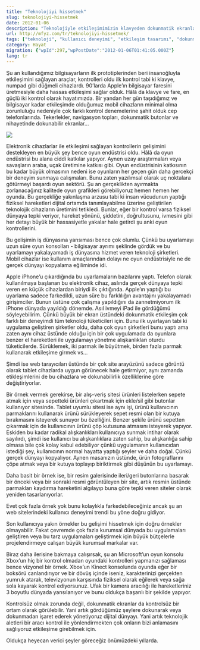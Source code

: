 ```yaml
---
title: "Teknolojiyi hissetmek"
slug: teknolojiyi-hissetmek
date: 2012-01-06
description: "Teknolojiyle etkileşimimizin klavyeden dokunmatik ekranlara ve hareket sensörlerine evrimi, oyun endüstrisinin bu gelişimdeki rolü ve kullanıcı deneyimini nasıl daha doğal hale getirdiği üzerine bir yazı."
url: http://mfyz.com/tr/teknolojiyi-hissetmek/
tags: ["teknoloji", "kullanıcı deneyimi", "etkileşim tasarımı", "dokunmatik ekran", "oyun teknolojileri", "mobil cihazlar", "Hayat"]
category: Hayat
migration: {"wpId":297,"wpPostDate":"2012-01-06T01:41:05.000Z"}
lang: tr
---
```


Şu an kullandığımız bilgisayarların ilk prototiplerinden beri insanoğluyla etkileşimini sağlayan araçlar, kontrolleri oldu ilk kontrol tabi ki klavye, numpad gibi düğmeli cihazlardı. 90’larda Apple’ın bilgisayar faresini üretmesiyle daha hassas etkileşimi sağlar olduk. Hâlâ da klavye ve fare, en güçlü iki kontrol olarak hayatımızda. Bir yandan her gün taşıdığımız ve bilgisayar kadar etkileşimde olduğumuz mobil cihazların minimal olma zorunluluğu nedeniyle çok farklı kontrol denemelerine şahit olduk cep telefonlarında. Tekerlekler, navigasyon topları, dokunmatik butonlar ve nihayetinde dokunabilir ekranlar…

![](/images/archive/tr/2012/01/touch_devices.jpg)

Elektronik cihazlarlar ile etkileşimi sağlayan kontrollerin gelişimini destekleyen en büyük şey bence oyun endüstrisi oldu. Hâlâ da oyun endüstrisi bu alana ciddi katkılar yapıyor. Aynen uzay araştırmaları veya savaşların araba, uçak üretimine katkısı gibi. Oyun endüstrisinin katkısının bu kadar büyük olmasının nedeni ise oyunların her geçen gün daha gercekçi bir deneyim sunmaya calışmaları. Bunu zaten yazılımsal olarak uç noktalara götürmeyi başardı oyun sektörü. Şu an gerçeklikten ayırmakta zorlanacağınız kalitede oyun grafikleri görebiliyoruz hemen hemen her oyunda. Bu gerçekliğe yakınlaşma arzusu tabi ki insan vücudunun yaptığı fiziksel hareketleri dijital ortamda tanımlayabilme üzerine geliştirilen teknolojik cihazların üretimini tetikledi. Bunlar, eğer bir kontrol varsa fiziksel dünyaya tepki veriyor, hareket yönünü, şiddetini, doğrultusunu, ivmesini gibi her detayı büyük bir hassasiyetle yakalar hale getirdi şu anki oyun kontrollerini.

Bu gelişimin iş dünyasına yansıması bence çok olumlu. Çünkü bu uyarlamayı uzun süre oyun konsolları - bilgisayar ayrımı şeklinde gördük ve bu uyarlamayı yakalayamadı iş dünyasına hizmet veren teknoloji şirketleri. Mobil cihazlar ise kullanım amaçlarından dolayı ne oyun endüstrisiyle ne de gerçek dünyayı kopyalama eğiliminde idi.

Apple iPhone’u çıkardığında bu uyarlamaların bazılarını yaptı. Telefon olarak kullanılmaya başlanan bu elektronik cihaz, aslında gerçek dünyaya tepki veren en küçük cihazlardan biriydi ilk çıktığında. Apple’ın yaptığı bu uyarlama sadece farkedildi, uzun süre bu farklılığın avantajını yakalayamadı girişimciler. Bunun üstüne çok çalışma yapıldığını da zannetmiyorum ilk iPhone dünyada yayıldığı dönemde. Asıl ivmeyi iPad ile gördüğümü söyleyebilirim. Çünkü büyük bir ekran üstündeki dokunmatik etkileşim çok farklı bir deneyimdi tüm teknoloji tüketicileri için. Bunu ilk uyarlayan tabi ki uygulama geliştiren şirketler oldu, daha çok oyun şirketleri bunu yaptı ama zaten aynı cihaz üstünde olduğu için bir çok uygulamada da oyunlara benzer el hareketleri ile uygulamayı yönetme alışkanlıkları oturdu tüketicilerde. Sürüklemek, iki parmak ile büyütmek, birden fazla parmak kullanarak etkileşime girmek vs…

Şimdi ise web tarayıcıları üstünde bir çok site arayüzünü sadece görüntü olarak tablet cihazlarda uygun görünecek hale getirmiyor, aynı zamanda etikleşimlerini de bu cihazlara ve dokunabilirlik özelliklerine göre değiştiriyorlar.

Bir örnek vermek gerekirse, bir alış-veriş sitesi ürünleri listelerken sepete atmak için veya sepetteki ürünleri çıkartmak için ekle/sil gibi butonlar kullanıyor sitesinde. Tablet uyumlu sitesi ise aynı işi, ürünü kullanıcının parmaklarını kullanarak ürünü sürükleyerek sepet resmi olan bir kutuya bırakmasını isteyerek sunuyor bu özelliğini. Benzer şekile ürünü sepetten çıkarmak için de kullanıcının ürünü çöp kutusuna atmasını isteyerek yapıyor. Eskiden bu kadar radikal alışkanlıkları kullanıcıya sunmak intihar olarak sayılırdı, şimdi ise kullanıcı bu alışkanlıklara zaten sahip, bu alışkanlığa sahip olmasa bile çok kolay kabul edebiliyor çünkü uygulamanın kullanıcıdan istediği şey, kullanıcının normal hayatta yaptığı şeyler ve daha doğal. Çünkü gerçek dünyayı kopyalıyor. Aynen masanızın üstünde, ürün fotograflarını çöpe atmak veya bir kutuya toplayıp biriktirmek gibi düşünün bu uyarlamayı.

Daha basit bir örnek ise, bir resim galerisinde ileri/geri butonlarına basarak bir önceki veya bir sonraki resmi görüntüleyen bir site, artık resmin üstünde parmakları kaydırma hareketini algılayıp buna göre tepki veren siteler olarak yeniden tasarlanıyorlar.

Evet çok fazla örnek yok bunu kolaylıkla farkedebileceğiniz ancak şu an web sitelerindeki kullanıcı deneyimi trendi bu yöne doğru gidiyor.

Son kullanıcıya yakın örnekler bu gelişimi hissetmek için doğru örnekler olmayabilir. Fakat çevremde çok fazla kurumsal dünyada bu uygulamaları geliştiren veya bu tarz uygulamaları geliştirmek için büyük bütçelerle projelendirmeye calışan büyük kurumsal markalar var.

Biraz daha ilerisine bakmaya calışırsak, şu an Microsoft’un oyun konsolu Xbox’un hiç bir kontrol olmadan oyundaki kontrolleri yapmanızı sağlaması bence vizyonel bir örnek. Xbox’un Kinect konsolunda oyunda eğer bir boksörü canlandırıyor ve bir dövüş içinde iseniz, karakterinizi gerçekten yumruk atarak, televizyonun karşısında fiziksel olarak eğilerek veya sağa sola kayarak kontrol ediyorsunuz. Ufak bir kamera aracılığı ile hareketleriniz 3 boyutlu dünyada yansılanıyor ve bunu oldukça başarılı bir şekilde yapıyor.

Kontrolsüz olmak zorunda değil, dokunmatik ekranlar da kontrolsüz bir ortam olarak görülebilir. Yani artık gördüğümüz şeylere dokunarak veya dokunmadan işaret ederek yönetiyoruz dijital dünyayı. Yani artık teknolojik aletleri bir aracı kontrol ile yönlendirmekten çok onların bizi anlamasını sağlıyoruz etkileşime girebilmek için.

Oldukça heyecan verici şeyler göreceğiz önümüzdeki yıllarda.